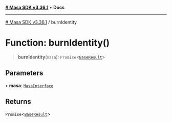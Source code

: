 [**# Masa SDK v3.36.1**](../README.md) • **Docs**

***

[# Masa SDK v3.36.1](../globals.md) / burnIdentity

# Function: burnIdentity()

> **burnIdentity**(`masa`): `Promise`\<[`BaseResult`](../interfaces/BaseResult.md)\>

## Parameters

• **masa**: [`MasaInterface`](../interfaces/MasaInterface.md)

## Returns

`Promise`\<[`BaseResult`](../interfaces/BaseResult.md)\>
